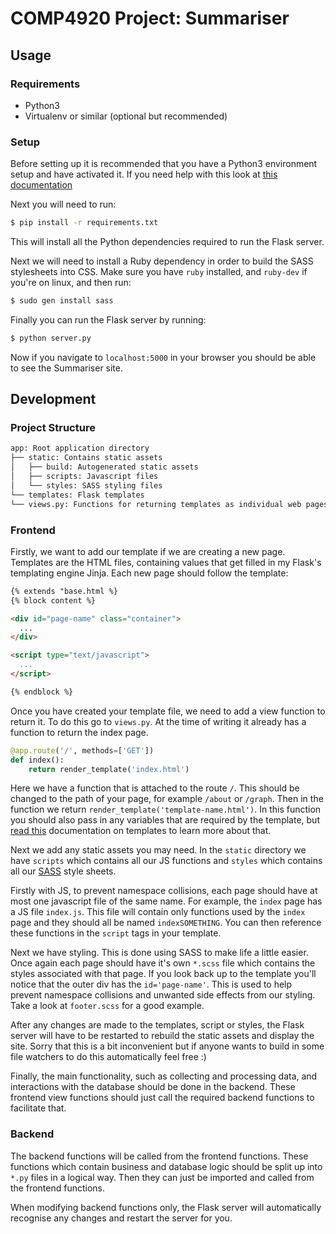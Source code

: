 # COMP4920 Project: Summariser

## Usage

### Requirements

+ Python3
+ Virtualenv or similar (optional but recommended)

### Setup

Before setting up it is recommended that you have a Python3 environment setup and have activated it. If you need help with this look at [this documentation](http://docs.python-guide.org/en/latest/dev/virtualenvs)

Next you will need to run:

```bash
$ pip install -r requirements.txt
```

This will install all the Python dependencies required to run the Flask server.

Next we will need to install a Ruby dependency in order to build the SASS stylesheets into CSS. Make sure you have `ruby` installed, and `ruby-dev` if you're on linux, and then run:

```bash
$ sudo gen install sass
```

Finally you can run the Flask server by running:

```bash
$ python server.py
```

Now if you navigate to `localhost:5000` in your browser you should be able to see the Summariser site.

## Development

### Project Structure

```txt
app: Root application directory
├── static: Contains static assets
│   ├── build: Autogenerated static assets
│   ├── scripts: Javascript files
│   └── styles: SASS styling files
└── templates: Flask templates
└── views.py: Functions for returning templates as individual web pages
```

### Frontend

Firstly, we want to add our template if we are creating a new page. Templates are the HTML files, containing values that get filled in my Flask's templating engine Jinja. Each new page should follow the template:

```html
{% extends "base.html %}
{% block content %}

<div id="page-name" class="container">
  ...
</div>

<script type="text/javascript">
  ...
</script>

{% endblock %}
```

Once you have created your template file, we need to add a view function to return it. To do this go to `views.py`. At the time of writing it already has a function to return the index page.

```python
@app.route('/', methods=['GET'])
def index():
    return render_template('index.html')
```

Here we have a function that is attached to the route `/`. This should be changed to the path of your page, for example `/about` or `/graph`. Then in the function we return `render_template('template-name.html')`. In this function you should also pass in any variables that are required by the template, but [read this](http://flask.pocoo.org/docs/0.12/templating) documentation on templates to learn more about that.

Next we add any static assets you may need. In the `static` directory we have `scripts` which contains all our JS functions and `styles` which contains all our [SASS](http://sass-lang.com) style sheets.

Firstly with JS, to prevent namespace collisions, each page should have at most one javascript file of the same name. For example, the `index` page has a JS file `index.js`. This file will contain only functions used by the `index` page and they should all be named `indexSOMETHING`. You can then reference these functions in the `script` tags in your template.

Next we have styling. This is done using SASS to make life a little easier. Once again each page should have it's own `*.scss` file which contains the styles associated with that page. If you look back up to the template you'll notice that the outer div has the `id='page-name'`. This is used to help prevent namespace collisions and unwanted side effects from our styling. Take a look at `footer.scss` for a good example.

After any changes are made to the templates, script or styles, the Flask server will have to be restarted to rebuild the static assets and display the site. Sorry that this is a bit inconvenient but if anyone wants to build in some file watchers to do this automatically feel free :)

Finally, the main functionality, such as collecting and processing data, and interactions with the database should be done in the backend. These frontend view functions should just call the required backend functions to facilitate that.

### Backend

The backend functions will be called from the frontend functions. These functions which contain business and database logic should be split up into `*.py` files in a logical way. Then they can just be imported and called from the frontend functions.

When modifying backend functions only, the Flask server will automatically recognise any changes and restart the server for you.

